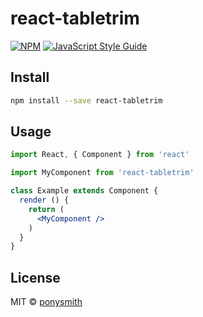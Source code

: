 # react-tabletrim

> 

[![NPM](https://img.shields.io/npm/v/react-tabletrim.svg)](https://www.npmjs.com/package/react-tabletrim) [![JavaScript Style Guide](https://img.shields.io/badge/code_style-standard-brightgreen.svg)](https://standardjs.com)

## Install

```bash
npm install --save react-tabletrim
```

## Usage

```jsx
import React, { Component } from 'react'

import MyComponent from 'react-tabletrim'

class Example extends Component {
  render () {
    return (
      <MyComponent />
    )
  }
}
```

## License

MIT © [ponysmith](https://github.com/ponysmith)
